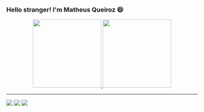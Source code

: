 ### Hello stranger! I'm Matheus Queiroz 😄

<div align="center">
  <a href="https://github.com/mdqueiroz1">
  <img height="180em" src="https://github-readme-stats.vercel.app/api?username=mdqueiroz1&show_icons=true&theme=github_dark&include_all_commits=true&count_private=true"/>
  <img height="180em" src="https://github-readme-stats.vercel.app/api/top-langs/?username=mdqueiroz1&layout=compact&langs_count=7&theme=github_dark"/>
</div>
<hr>
<div>
  <a href="https://www.linkedin.com/in/in/mdqueiroz1" target="_blank"><img src="https://img.shields.io/badge/-LinkedIn-%230077B5?style=for-the-badge&logo=linkedin&logoColor=white"       target="_blank"></a>
  <a href="https://www.twitch.tv/mr_j4cks" target="_blank"><img src="https://img.shields.io/badge/Twitch-9146FF?style=for-the-badge&logo=twitch&logoColor=white" target="_blank"></a>
  <a href = "mailto:mdqueiroz12@gmail.com"><img src="https://img.shields.io/badge/-Gmail-%23333?style=for-the-badge&logo=gmail&logoColor=white" target="_blank"></a>
</div>
